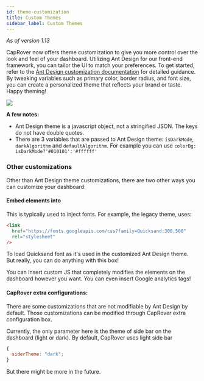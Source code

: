 ```yaml
---
id: theme-customization
title: Custom Themes
sidebar_label: Custom Themes
---
```


_As of version 1.13_

CapRover now offers theme customization to give you more control over the look and feel of your dashboard. Utilizing Ant Design for our front-end framework, you can tailor the UI to match your preferences. To get started, refer to the [Ant Design customization documentation](https://ant.design/docs/react/customize-theme) for detailed guidance. By tweaking variables such as primary color, border radius, and font size, you can create a personalized theme that reflects your brand or taste. Happy theming!

![](/img/themes.gif)

**A few notes:**

- Ant Design theme is a javascript object, not a stringified JSON. The keys do not have double quotes.
- There are 3 variables that are passed to Ant Design theme: `isDarkMode`, `darkAlgorithm` and `defaultAlgorithm`. For example you can use `colorBg: isDarkMode?'#010101':'#ffffff'`

### Other customizations

Other than Ant Design theme customizations, there are two other ways you can customize your dashboard:

#### Embed elements into <head>

This is typically used to inject fonts. For example, the legacy theme, uses:

```html
<link
  href="https://fonts.googleapis.com/css?family=Quicksand:300,500"
  rel="stylesheet"
/>
```

To load Quicksand font as it's used in the customized Ant Design theme. But really, you can do anything with this box!

You can insert custom JS that completely modifies the elements on the dashboard however you want. You can even insert Google analytics tags!

#### CapRover extra configurations:

There are some customizations that are not modifiable by Ant Design by default. Those customizations can be modified through CapRover extra configuration box.

Currently, the only parameter here is the theme of side bar on the dashboard (light or dark). By default, CapRover uses light side bar

```js
{
  siderTheme: "dark";
}
```

But there might be more in the future.
